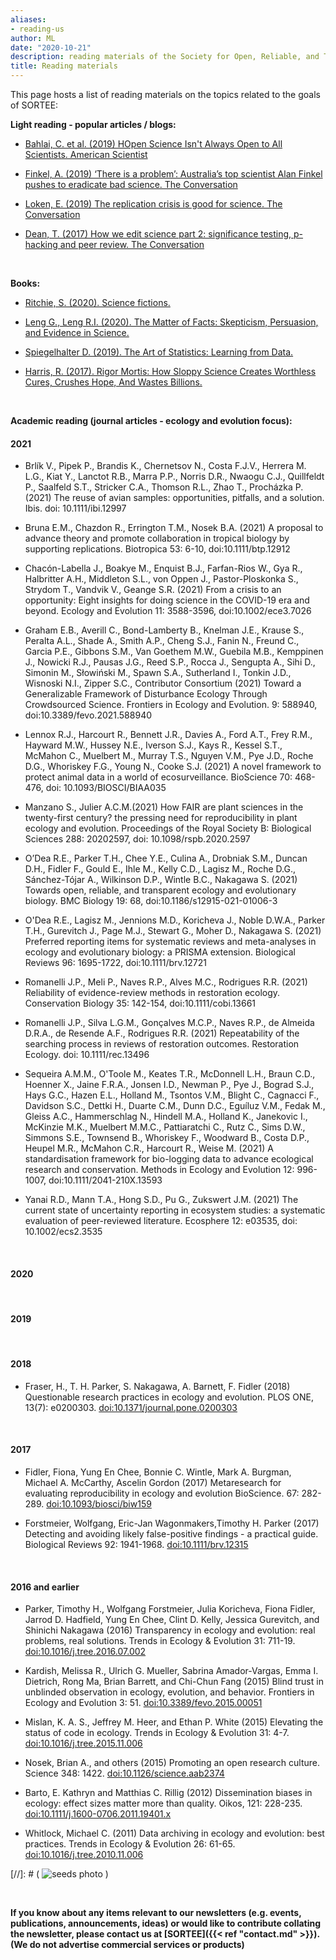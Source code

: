 ```yaml
---
aliases:
- reading-us
author: ML
date: "2020-10-21"
description: reading materials of the Society for Open, Reliable, and Transparent Ecology and Evolutionary biology (SORTEE)
title: Reading materials
---
```


This page hosts a list of reading materials on the topics related to the goals of SORTEE:


**Light reading - popular articles / blogs:**   

* [Bahlai, C. et al. (2019) HOpen Science Isn't Always Open to All Scientists. American Scientist ](https://www.americanscientist.org/article/open-science-isnt-always-open-to-all-scientists)   

* [Finkel, A. (2019) ‘There is a problem’: Australia’s top scientist Alan Finkel pushes to eradicate bad science. The Conversation](https://theconversation.com/there-is-a-problem-australias-top-scientist-alan-finkel-pushes-to-eradicate-bad-science-123374)   

* [Loken, E. (2019) The replication crisis is good for science. The Conversation](https://theconversation.com/the-replication-crisis-is-good-for-science-103736)   

* [Dean, T. (2017) How we edit science part 2: significance testing, p-hacking and peer review. The Conversation](https://theconversation.com/how-we-edit-science-part-2-significance-testing-p-hacking-and-peer-review-74547)   


&nbsp;


**Books:**

* [Ritchie, S. (2020). Science fictions.](https://www.penguin.com.au/books/science-fictions-9781473564251)   

* [Leng G., Leng R.I. (2020). The Matter of Facts: Skepticism, Persuasion, and Evidence in Science.](https://www.penguin.com.au/books/the-matter-of-facts-9780262043885)   

* [Spiegelhalter  D. (2019). The Art of Statistics: Learning from Data.](https://www.penguin.com.au/books/the-art-of-statistics-9780241258767) 

* [Harris, R. (2017). Rigor Mortis: How Sloppy Science Creates Worthless Cures, Crushes Hope, And Wastes Billions.](https://richardharriswrites.com/)   
 

&nbsp;


**Academic reading (journal articles - ecology and evolution focus):**

#### 2021

* Brlík V., Pipek P., Brandis K., Chernetsov N., Costa F.J.V., Herrera M. L.G., Kiat Y., Lanctot R.B., Marra P.P., Norris D.R., Nwaogu C.J., Quillfeldt P., Saalfeld S.T., Stricker C.A., Thomson R.L., Zhao T., Procházka P. (2021) The reuse of avian samples: opportunities, pitfalls, and a solution. Ibis. doi: 10.1111/ibi.12997

* Bruna E.M., Chazdon R., Errington T.M., Nosek B.A. (2021) A proposal to advance theory and promote collaboration in tropical biology by supporting replications. Biotropica    53: 6-10, doi:10.1111/btp.12912

* Chacón-Labella J., Boakye M., Enquist B.J., Farfan-Rios W., Gya R., Halbritter A.H., Middleton S.L., von Oppen J., Pastor-Ploskonka S., Strydom T., Vandvik V., Geange S.R. (2021) From a crisis to an opportunity: Eight insights for doing science in the COVID-19 era and beyond. Ecology and Evolution 11:  3588-3596, doi:10.1002/ece3.7026

* Graham E.B., Averill C., Bond-Lamberty B., Knelman J.E., Krause S., Peralta A.L., Shade A., Smith A.P., Cheng S.J., Fanin N., Freund C., Garcia P.E., Gibbons S.M., Van Goethem M.W., Guebila M.B., Kemppinen J., Nowicki R.J., Pausas J.G., Reed S.P., Rocca J., Sengupta A., Sihi D., Simonin M., Słowiński M., Spawn S.A., Sutherland I., Tonkin J.D., Wisnoski N.I., Zipper S.C., Contributor Consortium (2021) Toward a Generalizable Framework of Disturbance Ecology Through Crowdsourced Science. Frontiers in Ecology and Evolution. 9: 588940, doi:10.3389/fevo.2021.588940

* Lennox R.J., Harcourt R., Bennett J.R., Davies A., Ford A.T., Frey R.M., Hayward M.W., Hussey N.E., Iverson S.J., Kays R., Kessel S.T., McMahon C., Muelbert M., Murray T.S., Nguyen V.M., Pye J.D., Roche D.G., Whoriskey F.G., Young N., Cooke S.J. (2021) A novel framework to protect animal data in a world of ecosurveillance. BioScience    70: 468-476, doi: 10.1093/BIOSCI/BIAA035

* Manzano S., Julier A.C.M.(2021) How FAIR are plant sciences in the twenty-first century? the pressing need for reproducibility in plant ecology and evolution. Proceedings of the Royal Society B: Biological Sciences 288: 20202597, doi: 10.1098/rspb.2020.2597

* O’Dea R.E., Parker T.H., Chee Y.E., Culina A., Drobniak S.M., Duncan D.H., Fidler F., Gould E., Ihle M., Kelly C.D., Lagisz M., Roche D.G., Sánchez-Tójar A., Wilkinson D.P., Wintle B.C., Nakagawa S.    (2021) Towards open, reliable, and transparent ecology and evolutionary biology. BMC Biology 19: 68, doi:10.1186/s12915-021-01006-3

* O'Dea R.E., Lagisz M., Jennions M.D., Koricheva J., Noble D.W.A., Parker T.H., Gurevitch J., Page M.J., Stewart G., Moher D., Nakagawa S. (2021) Preferred reporting items for systematic reviews and meta-analyses in ecology and evolutionary biology: a PRISMA extension. Biological Reviews 96: 1695-1722, doi:10.1111/brv.12721

* Romanelli J.P., Meli P., Naves R.P., Alves M.C., Rodrigues R.R. (2021) Reliability of evidence-review methods in restoration ecology. Conservation Biology 35: 142-154, doi:10.1111/cobi.13661

* Romanelli J.P., Silva L.G.M., Gonçalves M.C.P., Naves R.P., de Almeida D.R.A., de Resende A.F., Rodrigues R.R. (2021) Repeatability of the searching process in reviews of restoration outcomes. Restoration Ecology. doi: 10.1111/rec.13496

* Sequeira A.M.M., O'Toole M., Keates T.R., McDonnell L.H., Braun C.D., Hoenner X., Jaine F.R.A., Jonsen I.D., Newman P., Pye J., Bograd S.J., Hays G.C., Hazen E.L., Holland M., Tsontos V.M., Blight C., Cagnacci F., Davidson S.C., Dettki H., Duarte C.M., Dunn D.C., Eguíluz V.M., Fedak M., Gleiss A.C., Hammerschlag N., Hindell M.A., Holland K., Janekovic I., McKinzie M.K., Muelbert M.M.C., Pattiaratchi C., Rutz C., Sims D.W., Simmons S.E., Townsend B., Whoriskey F., Woodward B., Costa D.P., Heupel M.R., McMahon C.R., Harcourt R., Weise M. (2021) A standardisation framework for bio-logging data to advance ecological research and conservation. Methods in Ecology and Evolution 12: 996-1007, doi:10.1111/2041-210X.13593

* Yanai R.D., Mann T.A., Hong S.D., Pu G., Zukswert J.M. (2021) The current state of uncertainty reporting in ecosystem studies: a systematic evaluation of peer-reviewed literature. Ecosphere 12: e03535, doi: 10.1002/ecs2.3535

&nbsp;

#### 2020


&nbsp;

#### 2019


&nbsp;

#### 2018

* Fraser, H., T. H. Parker, S. Nakagawa, A. Barnett, F. Fidler (2018) Questionable research practices in ecology and evolution. PLOS ONE, 13(7): e0200303. [doi:10.1371/journal.pone.0200303](https://doi.org/10.1371/journal.pone.0200303)   

&nbsp;

#### 2017

* Fidler, Fiona, Yung En Chee, Bonnie C. Wintle, Mark A. Burgman, Michael A. McCarthy, Ascelin Gordon (2017)  Metaresearch for evaluating reproducibility in ecology and evolution BioScience. 67: 282-289.  [doi:10.1093/biosci/biw159](https://doi.org/10.1093/biosci/biw159)   

* Forstmeier, Wolfgang, Eric-Jan Wagonmakers,Timothy H. Parker (2017) Detecting and avoiding likely false-positive findings - a practical guide. Biological Reviews 92: 1941-1968. [doi:10.1111/brv.12315](https://doi.org/10.1111/brv.12315)   

&nbsp;

#### 2016 and earlier

* Parker, Timothy H., Wolfgang Forstmeier, Julia Koricheva, Fiona Fidler, Jarrod D. Hadfield, Yung En Chee, Clint D. Kelly, Jessica Gurevitch, and Shinichi Nakagawa (2016) Transparency in ecology and evolution: real problems, real solutions. Trends in Ecology & Evolution 31: 711-19. [doi:10.1016/j.tree.2016.07.002](https://doi.org/10.1016/j.tree.2016.07.002)   

* Kardish, Melissa R., Ulrich G. Mueller, Sabrina Amador-Vargas, Emma I. Dietrich, Rong Ma, Brian Barrett, and Chi-Chun Fang (2015) Blind trust in unblinded observation in ecology, evolution, and behavior. Frontiers in Ecology and Evolution 3: 51. [doi:10.3389/fevo.2015.00051](https://doi.org/10.3389/fevo.2015.00051)   

* Mislan, K. A. S., Jeffrey M. Heer, and Ethan P. White (2015) Elevating the status of code in ecology. Trends in Ecology & Evolution 31: 4-7. [doi:10.1016/j.tree.2015.11.006](https://doi.org/10.1016/j.tree.2015.11.006)   

* Nosek, Brian A., and others (2015) Promoting an open research culture. Science 348: 1422.  [doi:10.1126/science.aab2374](https://doi.org/10.1126/science.aab2374)   

* Barto, E. Kathryn and Matthias C. Rillig (2012) Dissemination biases in ecology: effect sizes matter more than quality. Oikos, 121: 228-235. [doi:10.1111/j.1600-0706.2011.19401.x](https://doi.org/10.1111/j.1600-0706.2011.19401.x)   

* Whitlock, Michael C. (2011) Data archiving in ecology and evolution: best practices. Trends in Ecology & Evolution 26: 61-65. [doi:10.1016/j.tree.2010.11.006](https://doi.org/10.1016/j.tree.2010.11.006)   

   
[//]: # ( ![seeds photo](/img/seeds.jpg#textphoto) )

&nbsp;

**If you know about any items relevant to our newsletters (e.g. events, publications, announcements, ideas) or would like to contribute collating the newsletter, please contact us at [SORTEE]({{< ref "contact.md" >}}). (We do not advertise commercial services or products)**    

&nbsp;
